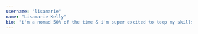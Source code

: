 ```yaml
---
username: "lisamarie"
name: "Lisamarie Kelly"
bio: "i'm a nomad 50% of the time & i'm super excited to keep my skills current w. leapcode!"
---
```

